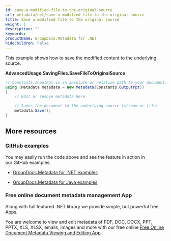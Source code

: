 ```yaml
---
id: save-a-modified-file-to-the-original-source
url: metadata/net/save-a-modified-file-to-the-original-source
title: Save a modified file to the original source
weight: 1
description: ""
keywords: 
productName: GroupDocs.Metadata for .NET
hideChildren: False
---
```

This example shows how to save the modified content to the underlying source.

**AdvancedUsage.SavingFiles.SaveFileToOriginalSource**

```csharp
// Constants.InputPpt is an absolute or relative path to your document. Ex: @"C:\Docs\test.ppt"
using (Metadata metadata = new Metadata(Constants.OutputPpt))
{
	// Edit or remove metadata here

	// Saves the document to the underlying source (stream or file)
	metadata.Save();
}
```

## More resources

### GitHub examples

You may easily run the code above and see the feature in action in our GitHub examples:

*   [GroupDocs.Metadata for .NET examples](https://github.com/groupdocs-metadata/GroupDocs.Metadata-for-.NET)
    
*   [GroupDocs.Metadata for Java examples](https://github.com/groupdocs-metadata/GroupDocs.Metadata-for-Java)
    

### Free online document metadata management App

Along with full featured .NET library we provide simple, but powerful free Apps.

You are welcome to view and edit metadata of PDF, DOC, DOCX, PPT, PPTX, XLS, XLSX, emails, images and more with our free online [Free Online Document Metadata Viewing and Editing App](https://products.groupdocs.app/metadata).
